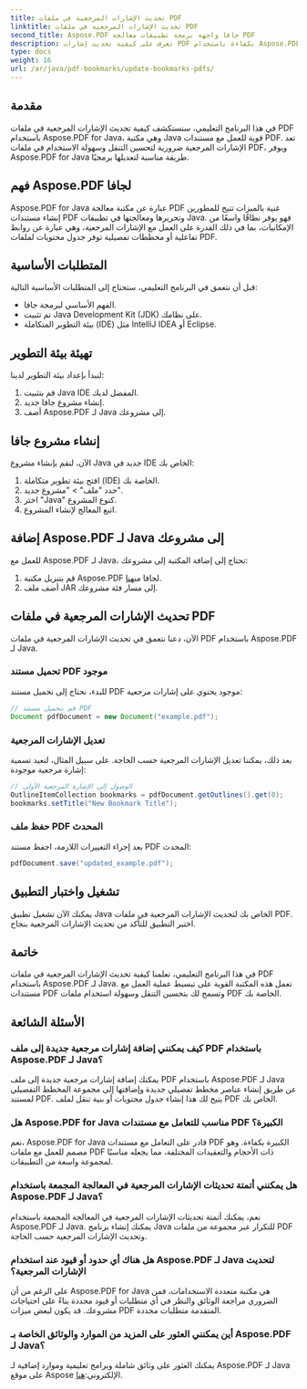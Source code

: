 ```yaml
---
title: تحديث الإشارات المرجعية في ملفات PDF
linktitle: تحديث الإشارات المرجعية في ملفات PDF
second_title: Aspose.PDF جافا واجهة برمجة تطبيقات معالجة PDF
description: تعرف على كيفية تحديث إشارات PDF بكفاءة باستخدام Aspose.PDF لـ Java. دليلنا خطوة بخطوة يبسط العملية.
type: docs
weight: 16
url: /ar/java/pdf-bookmarks/update-bookmarks-pdfs/
---
```


## مقدمة

في هذا البرنامج التعليمي، سنستكشف كيفية تحديث الإشارات المرجعية في ملفات PDF باستخدام Aspose.PDF for Java، وهي مكتبة Java قوية للعمل مع مستندات PDF. تعد الإشارات المرجعية ضرورية لتحسين التنقل وسهولة الاستخدام في ملفات PDF، ويوفر Aspose.PDF for Java طريقة مناسبة لتعديلها برمجيًا.

## فهم Aspose.PDF لجافا

Aspose.PDF for Java عبارة عن مكتبة معالجة PDF غنية بالميزات تتيح للمطورين إنشاء مستندات PDF وتحريرها ومعالجتها في تطبيقات Java. فهو يوفر نطاقًا واسعًا من الإمكانيات، بما في ذلك القدرة على العمل مع الإشارات المرجعية، وهي عبارة عن روابط تفاعلية أو مخططات تفصيلية توفر جدول محتويات لملفات PDF.

## المتطلبات الأساسية

قبل أن نتعمق في البرنامج التعليمي، ستحتاج إلى المتطلبات الأساسية التالية:

- الفهم الأساسي لبرمجة جافا.
- تم تثبيت Java Development Kit (JDK) على نظامك.
- بيئة التطوير المتكاملة (IDE) مثل IntelliJ IDEA أو Eclipse.

## تهيئة بيئة التطوير

لنبدأ بإعداد بيئة التطوير لدينا:

1. قم بتثبيت Java IDE المفضل لديك.
2. إنشاء مشروع جافا جديد.
3. أضف Aspose.PDF لـ Java إلى مشروعك.

## إنشاء مشروع جافا

الآن، لنقم بإنشاء مشروع Java جديد في IDE الخاص بك:

1. افتح بيئة تطوير متكاملة (IDE) الخاصة بك.
2. حدد "ملف" > "مشروع جديد".
3. اختر "Java" كنوع المشروع.
4. اتبع المعالج لإنشاء المشروع.

## إضافة Aspose.PDF لـ Java إلى مشروعك

للعمل مع Aspose.PDF لـ Java، تحتاج إلى إضافة المكتبة إلى مشروعك:

1.  قم بتنزيل مكتبة Aspose.PDF لجافا من[هنا](https://releases.aspose.com/pdf/java/).
2. أضف ملف JAR إلى مسار فئة مشروعك.

## تحديث الإشارات المرجعية في ملفات PDF

الآن، دعنا نتعمق في تحديث الإشارات المرجعية في ملفات PDF باستخدام Aspose.PDF لـ Java.

### تحميل مستند PDF موجود

للبدء، نحتاج إلى تحميل مستند PDF موجود يحتوي على إشارات مرجعية:

```java
// قم بتحميل مستند PDF
Document pdfDocument = new Document("example.pdf");
```

### تعديل الإشارات المرجعية

بعد ذلك، يمكننا تعديل الإشارات المرجعية حسب الحاجة. على سبيل المثال، لنعيد تسمية إشارة مرجعية موجودة:

```java
// الوصول إلى الإشارة المرجعية الأولى
OutlineItemCollection bookmarks = pdfDocument.getOutlines().get(0);
bookmarks.setTitle("New Bookmark Title");
```

### حفظ ملف PDF المحدث

بعد إجراء التغييرات اللازمة، احفظ مستند PDF المحدث:

```java
pdfDocument.save("updated_example.pdf");
```

## تشغيل واختبار التطبيق

يمكنك الآن تشغيل تطبيق Java الخاص بك لتحديث الإشارات المرجعية في ملفات PDF. اختبر التطبيق للتأكد من تحديث الإشارات المرجعية بنجاح.

## خاتمة

في هذا البرنامج التعليمي، تعلمنا كيفية تحديث الإشارات المرجعية في ملفات PDF باستخدام Aspose.PDF لـ Java. تعمل هذه المكتبة القوية على تبسيط عملية العمل مع مستندات PDF وتسمح لك بتحسين التنقل وسهولة استخدام ملفات PDF الخاصة بك.

## الأسئلة الشائعة

### كيف يمكنني إضافة إشارات مرجعية جديدة إلى ملف PDF باستخدام Aspose.PDF لـ Java؟

يمكنك إضافة إشارات مرجعية جديدة إلى ملف PDF باستخدام Aspose.PDF لـ Java عن طريق إنشاء عناصر مخطط تفصيلي جديدة وإضافتها إلى مجموعة المخطط التفصيلي لمستند PDF. يتيح لك هذا إنشاء جدول محتويات أو بنية تنقل لملف PDF الخاص بك.

### هل Aspose.PDF for Java مناسب للتعامل مع مستندات PDF الكبيرة؟

نعم، Aspose.PDF for Java قادر على التعامل مع مستندات PDF الكبيرة بكفاءة. وهو مصمم للعمل مع ملفات PDF ذات الأحجام والتعقيدات المختلفة، مما يجعله مناسبًا لمجموعة واسعة من التطبيقات.

### هل يمكنني أتمتة تحديثات الإشارات المرجعية في المعالجة المجمعة باستخدام Aspose.PDF لـ Java؟

نعم، يمكنك أتمتة تحديثات الإشارات المرجعية في المعالجة المجمعة باستخدام Aspose.PDF لـ Java. يمكنك إنشاء برنامج Java للتكرار عبر مجموعة من ملفات PDF وتحديث الإشارات المرجعية حسب الحاجة.

### هل هناك أي حدود أو قيود عند استخدام Aspose.PDF لـ Java لتحديث الإشارات المرجعية؟

على الرغم من أن Aspose.PDF for Java هي مكتبة متعددة الاستخدامات، فمن الضروري مراجعة الوثائق والنظر في أي متطلبات أو قيود محددة بناءً على احتياجات مشروعك. قد يكون لبعض ميزات PDF المتقدمة متطلبات محددة.

### أين يمكنني العثور على المزيد من الموارد والوثائق الخاصة بـ Aspose.PDF لـ Java؟

 يمكنك العثور على وثائق شاملة وبرامج تعليمية وموارد إضافية لـ Aspose.PDF لـ Java على موقع Aspose الإلكتروني:[هنا](https://reference.aspose.com/pdf/java/).